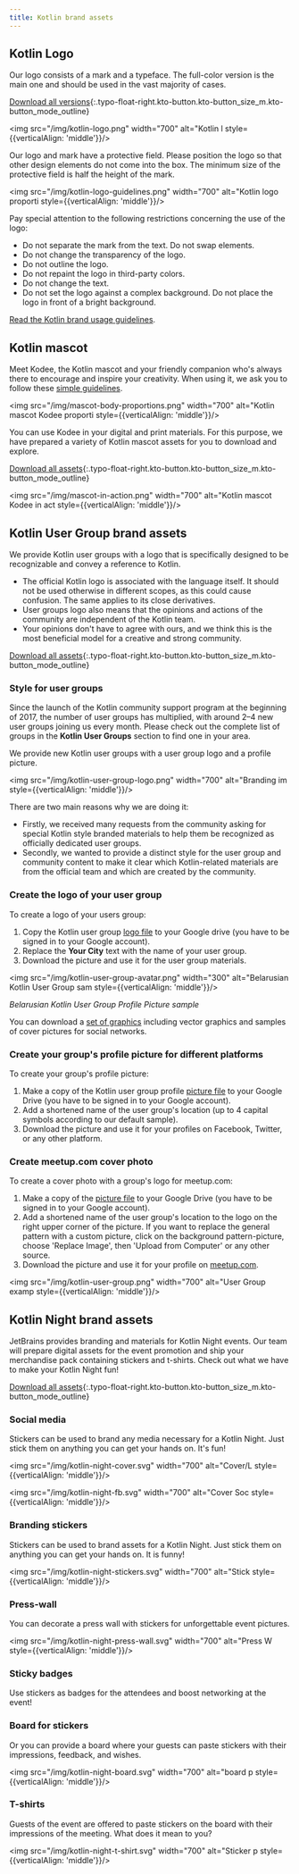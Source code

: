 ```yaml
---
title: Kotlin brand assets
---
```



## Kotlin Logo

Our logo consists of a mark and a typeface. 
The full-color version is the main one and should be used in the vast majority of cases.

[Download all versions](https://resources.jetbrains.com/storage/products/kotlin/docs/kotlin_logos.zip){:.typo-float-right.kto-button.kto-button_size_m.kto-button_mode_outline}

<img src="/img/kotlin-logo.png" width="700" alt="Kotlin l  style={{verticalAlign: 'middle'}}/>

Our logo and mark have a protective field. Please position the logo so that other design elements do not come into the box.
The minimum size of the protective field is half the height of the mark.

<img src="/img/kotlin-logo-guidelines.png" width="700" alt="Kotlin logo proporti  style={{verticalAlign: 'middle'}}/>

Pay special attention to the following restrictions concerning the use of the logo:

* Do not separate the mark from the text. Do not swap elements.
* Do not change the transparency of the logo.
* Do not outline the logo.
* Do not repaint the logo in third-party colors.
* Do not change the text.
* Do not set the logo against a complex background. Do not place the logo in front of a bright background.

[Read the Kotlin brand usage guidelines](https://kotlinfoundation.org/guidelines/).

## Kotlin mascot

Meet Kodee, the Kotlin mascot and your friendly companion who's always there to encourage and inspire your creativity.
When using it, we ask you to follow these [simple guidelines](https://resources.jetbrains.com/storage/products/kotlin/docs/Kotlin_Mascot_Guidelines.pdf).

<img src="/img/mascot-body-proportions.png" width="700" alt="Kotlin mascot Kodee proporti  style={{verticalAlign: 'middle'}}/>

You can use Kodee in your digital and print materials. For this purpose, we have prepared a variety of 
Kotlin mascot assets for you to download and explore.

[Download all assets](https://resources.jetbrains.com/storage/products/kotlin/docs/kotlin_mascot_2.zip){:.typo-float-right.kto-button.kto-button_size_m.kto-button_mode_outline}

<img src="/img/mascot-in-action.png" width="700" alt="Kotlin mascot Kodee in act  style={{verticalAlign: 'middle'}}/>

## Kotlin User Group brand assets

We provide Kotlin user groups with a logo that is specifically designed to be recognizable and convey a reference to Kotlin.

* The official Kotlin logo is associated with the language itself. It should not be used otherwise in different scopes, 
   as this could cause confusion. The same applies to its close derivatives.
* User groups logo also means that the opinions and actions of the community are independent of the Kotlin team.
* Your opinions don't have to agree with ours, and we think this is the most beneficial model for a creative and strong community.

[Download all assets](https://drive.google.com/drive/folders/0B3Zi34svOj1RZ2sxZExhblRJc1k){:.typo-float-right.kto-button.kto-button_size_m.kto-button_mode_outline}

### Style for user groups

Since the launch of the Kotlin community support program at the beginning of 2017, the number of user groups has multiplied,
with around 2–4 new user groups joining us every month. Please check out the complete list of groups in 
the **Kotlin User Groups** section to find one in your area.

We provide new Kotlin user groups with a user group logo and a profile picture.

<img src="/img/kotlin-user-group-logo.png" width="700" alt="Branding im  style={{verticalAlign: 'middle'}}/>

There are two main reasons why we are doing it:

* Firstly, we received many requests from the community asking for special Kotlin style branded materials 
   to help them be recognized as officially dedicated user groups.
* Secondly, we wanted to provide a distinct style for the user group and community content to make it clear 
   which Kotlin-related materials are from the official team and which are created by the community.

### Create the logo of your user group

To create a logo of your users group:
1. Copy the Kotlin user group [logo file](https://docs.google.com/drawings/d/1IcJp8Z2jAwEliXrHB-l9RNK_2LrqGTkNuPPtjrW1iIU/edit) to your Google drive (you have to be signed in to your Google account).
2. Replace the **Your City** text with the name of your user group.
3. Download the picture and use it for the user group materials.

<img src="/img/kotlin-user-group-avatar.png" width="300" alt="Belarusian Kotlin User Group sam  style={{verticalAlign: 'middle'}}/>

*Belarusian Kotlin User Group Profile Picture sample*

You can download a [set of graphics](https://drive.google.com/drive/folders/0B3Zi34svOj1RZ2sxZExhblRJc1k) including vector graphics and samples of cover pictures for social networks.

### Create your group's profile picture for different platforms

To create your group's profile picture:
1. Make a copy of the Kotlin user group profile [picture file](https://docs.google.com/drawings/d/1buhwccmllb7wFS0OIAub0WC4DIuSHRiDpjEQhB4tkPs/edit) to your Google Drive (you have to be signed in to your Google account).
2. Add a shortened name of the user group's location (up to 4 capital symbols according to our default sample).
3. Download the picture and use it for your profiles on Facebook, Twitter, or any other platform.

### Create meetup.com cover photo

To create a cover photo with a group's logo for meetup.com:
1. Make a copy of the [picture file](https://drive.google.com/file/d/1g_0Plf_do6vrXvy1R-Hx430vfV2CPVKN/view) to your Google
   Drive (you have to be signed in to your Google account).
2. Add a shortened name of the user group's location to the logo on the right upper corner of the picture. 
   If you want to replace the general pattern with a custom picture, click on
   the background pattern-picture, choose 'Replace Image', then 'Upload from Computer' or any other source.
3. Download the picture and use it for your profile on [meetup.com](https://meetup.com).

<img src="/img/kotlin-user-group.png" width="700" alt="User Group examp  style={{verticalAlign: 'middle'}}/>

## Kotlin Night brand assets

JetBrains provides branding and materials for Kotlin Night events. 
Our team will prepare digital assets for the event promotion and ship your merchandise pack containing stickers and t-shirts. 
Check out what we have to make your Kotlin Night fun!

[Download all assets](https://drive.google.com/drive/folders/1wTJ-PiO6VvbY6XdACGLsWZ_N8KHI0Nvr){:.typo-float-right.kto-button.kto-button_size_m.kto-button_mode_outline}

### Social media

Stickers can be used to brand any media necessary for a Kotlin Night. Just stick them on anything you can get your hands on. 
It's fun!

<img src="/img/kotlin-night-cover.svg" width="700" alt="Cover/L  style={{verticalAlign: 'middle'}}/>

<img src="/img/kotlin-night-fb.svg" width="700" alt="Cover Soc  style={{verticalAlign: 'middle'}}/>

### Branding stickers

Stickers can be used to brand assets for a Kotlin Night. Just stick them on anything you can get your hands on. 
It is funny!

<img src="/img/kotlin-night-stickers.svg" width="700" alt="Stick  style={{verticalAlign: 'middle'}}/>

<!-- <img src="/img/kotlin-night-stickers-usage.svg" width="700" alt="Stickers us  style={{verticalAlign: 'middle'}}/> -->

### Press-wall

You can decorate a press wall with stickers for unforgettable event pictures.

<img src="/img/kotlin-night-press-wall.svg" width="700" alt="Press W  style={{verticalAlign: 'middle'}}/>

### Sticky badges

Use stickers as badges for the attendees and boost networking at the event!

### Board for stickers

Or you can provide a board where your guests can paste stickers with their impressions, feedback, and wishes.

<img src="/img/kotlin-night-board.svg" width="700" alt="board p  style={{verticalAlign: 'middle'}}/>

### T-shirts

Guests of the event are offered to paste stickers on the board with their impressions of the meeting. 
What does it mean to you?

<img src="/img/kotlin-night-t-shirt.svg" width="700" alt="Sticker p  style={{verticalAlign: 'middle'}}/>
